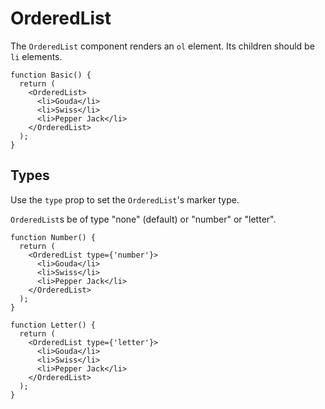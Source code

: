 # OrderedList

The `OrderedList` component renders an `ol` element. Its children should be `li` elements.

```tsx
function Basic() {
  return (
    <OrderedList>
      <li>Gouda</li>
      <li>Swiss</li>
      <li>Pepper Jack</li>
    </OrderedList>
  );
}
```

## Types

Use the `type` prop to set the `OrderedList`'s marker type.

`OrderedList`s be of type "none" (default) or "number" or "letter".

```tsx
function Number() {
  return (
    <OrderedList type={'number'}>
      <li>Gouda</li>
      <li>Swiss</li>
      <li>Pepper Jack</li>
    </OrderedList>
  );
}
```

```tsx
function Letter() {
  return (
    <OrderedList type={'letter'}>
      <li>Gouda</li>
      <li>Swiss</li>
      <li>Pepper Jack</li>
    </OrderedList>
  );
}
```
